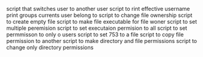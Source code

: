 script that switches user to another user
script to rint effective username
print groups currents user belong to
script to change file ownership
script to create empty file
script to make file executable for file woner
script to set multiple peremision
script to set executaion permision to all
script to set permmisson to only o users
script to set 753 to a file
script to copy file permission to another
script to make directory and file permissions
script to change only directory permissions


